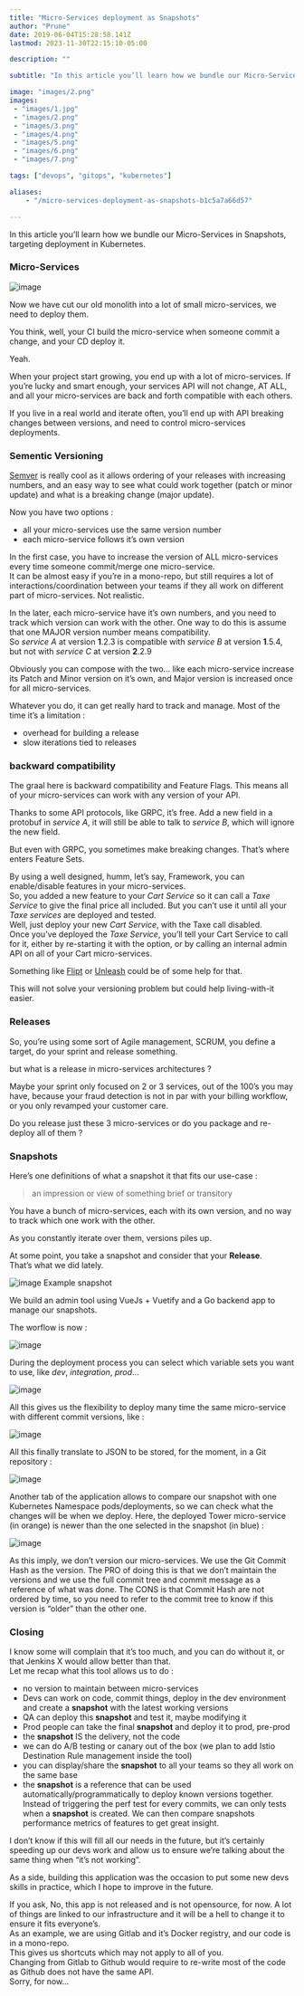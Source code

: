 ```yaml
---
title: "Micro-Services deployment as Snapshots"
author: "Prune"
date: 2019-06-04T15:28:58.141Z
lastmod: 2023-11-30T22:15:10-05:00

description: ""

subtitle: "In this article you’ll learn how we bundle our Micro-Services in a Snapshot for deployment in Kubernetes."

image: "images/2.png" 
images:
 - "images/1.jpg"
 - "images/2.png"
 - "images/3.png"
 - "images/4.png"
 - "images/5.png"
 - "images/6.png"
 - "images/7.png"

tags: ["devops", "gitops", "kubernetes"]

aliases:
    - "/micro-services-deployment-as-snapshots-b1c5a7a66d57"

---
```


In this article you’ll learn how we bundle our Micro-Services in Snapshots, targeting deployment in Kubernetes.

### Micro-Services

![image](images/1.jpg#layoutTextWidth)


Now we have cut our old monolith into a lot of small micro-services, we need to deploy them.

You think, well, your CI build the micro-service when someone commit a change, and your CD deploy it.

Yeah.

When your project start growing, you end up with a lot of micro-services. If you’re lucky and smart enough, your services API will not change, AT ALL, and all your micro-services are back and forth compatible with each others.

If you live in a real world and iterate often, you’ll end up with API breaking changes between versions, and need to control micro-services deployments.

### Sementic Versioning

[Semver](https://semver.org/) is really cool as it allows ordering of your releases with increasing numbers, and an easy way to see what could work together (patch or minor update) and what is a breaking change (major update).

Now you have two options :

*   all your micro-services use the same version number
*   each micro-service follows it’s own version

In the first case, you have to increase the version of ALL micro-services every time someone commit/merge one micro-service.   
It can be almost easy if you’re in a mono-repo, but still requires a lot of interactions/coordination between your teams if they all work on different part of micro-services. Not realistic.

In the later, each micro-service have it’s own numbers, and you need to track which version can work with the other. One way to do this is assume that one MAJOR version number means compatibility.   
So _service A_ at version **1**.2.3 is compatible with _service B_ at version **1**.5.4, but not with _service C_ at version **2**.2.9

Obviously you can compose with the two… like each micro-service increase its Patch and Minor version on it’s own, and Major version is increased once for all micro-services.

Whatever you do, it can get really hard to track and manage. Most of the time it’s a limitation :

*   overhead for building a release
*   slow iterations tied to releases

### backward compatibility

The graal here is backward compatibility and Feature Flags. This means all of your micro-services can work with any version of your API.

Thanks to some API protocols, like GRPC, it’s free. Add a new field in a protobuf in _service A_, it will still be able to talk to _service B_, which will ignore the new field.

But even with GRPC, you sometimes make breaking changes. That’s where enters Feature Sets.

By using a well designed, humm, let’s say, Framework, you can enable/disable features in your micro-services.   
So, you added a new feature to your _Cart Service_ so it can call a _Taxe Service_ to give the final price all included. But you can’t use it until all your _Taxe services_ are deployed and tested.   
Well, just deploy your new _Cart Service_, with the Taxe call disabled.   
Once you’ve deployed the _Taxe Service_, you’ll tell your Cart Service to call for it, either by re-starting it with the option, or by calling an internal admin API on all of your Cart micro-services.

Something like [Flipt](https://github.com/markphelps/flipt) or [Unleash](https://github.com/Unleash/unleash) could be of some help for that.

This will not solve your versioning problem but could help living-with-it easier.

### Releases

So, you’re using some sort of Agile management, SCRUM, you define a target, do your sprint and release something.

but what is a release in micro-services architectures ?

Maybe your sprint only focused on 2 or 3 services, out of the 100’s you may have, because your fraud detection is not in par with your billing workflow, or you only revamped your customer care.

Do you release just these 3 micro-services or do you package and re-deploy all of them ?

### Snapshots

Here’s one definitions of what a snapshot it that fits our use-case :
> an impression or view of something brief or transitory

You have a bunch of micro-services, each with its own version, and no way to track which one work with the other.

As you constantly iterate over them, versions piles up.

At some point, you take a snapshot and consider that your **Release**.  
That’s what we did lately.

![image](images/2.png#layoutTextWidth)
Example snapshot



We build an admin tool using VueJs + Vuetify and a Go backend app to manage our snapshots.

The worflow is now :

![image](images/3.png#layoutTextWidth)


During the deployment process you can select which variable sets you want to use, like _dev_, _integration_, _prod_…

![image](images/4.png#layoutTextWidth)


All this gives us the flexibility to deploy many time the same micro-service with different commit versions, like :

![image](images/5.png#layoutTextWidth)


All this finally translate to JSON to be stored, for the moment, in a Git repository :

![image](images/6.png#layoutTextWidth)


Another tab of the application allows to compare our snapshot with one Kubernetes Namespace pods/deployments, so we can check what the changes will be when we deploy. Here, the deployed Tower micro-service (in orange) is newer than the one selected in the snapshot (in blue) :

![image](images/7.png#layoutTextWidth)


As this imply, we don’t version our micro-services. We use the Git Commit Hash as the version. The PRO of doing this is that we don’t maintain the versions and we use the full commit tree and commit message as a reference of what was done. The CONS is that Commit Hash are not ordered by time, so you need to refer to the commit tree to know if this version is “older” than the other one.

### Closing

I know some will complain that it’s too much, and you can do without it, or that Jenkins X would allow better than that.  
Let me recap what this tool allows us to do :

*   no version to maintain between micro-services
*   Devs can work on code, commit things, deploy in the dev environment and create a **snapshot** with the latest working versions
*   QA can deploy this **snapshot** and test it, maybe modifying it
*   Prod people can take the final **snapshot** and deploy it to prod, pre-prod
*   the **snapshot** IS the delivery, not the code
*   we can do A/B testing or canary out of the box (we plan to add Istio Destination Rule management inside the tool)
*   you can display/share the **snapshot** to all your teams so they all work on the same base
*   the **snapshot** is a reference that can be used automatically/programmatically to deploy known versions together. Instead of triggering the perf test for every commits, we can only tests when a **snapshot** is created. We can then compare snapshots performance metrics of features to get great insight.

I don’t know if this will fill all our needs in the future, but it’s certainly speeding up our devs work and allow us to ensure we’re talking about the same thing when “it’s not working”.

As a side, building this application was the occasion to put some new devs skills in practice, which I hope to improve in the future.

If you ask, No, this app is not released and is not opensource, for now. A lot of things are linked to our infrastructure and it will be a hell to change it to ensure it fits everyone’s.   
As an example, we are using Gitlab and it’s Docker registry, and our code is in a mono-repo.   
This gives us shortcuts which may not apply to all of you.   
Changing from Gitlab to Github would require to re-write most of the code as Github does not have the same API.  
Sorry, for now…
